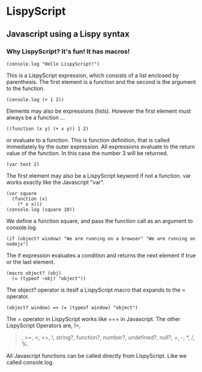 # LispyScript
## Javascript using a Lispy syntax
### Why LispyScript? It's fun! It has macros!

    (console.log "Hello LispyScript!")
    
This is a LispyScript expression, which consists of a list enclosed by parenthesis.
The first element is a function and the second is the argument to the function. 

    (console.log (+ 1 2))

Elements may also be expressions (lists). However the first element must always be a function ...

    ((function (x y) (+ x y)) 1 2)

or evaluate to a function. This is function definition, that is called immediately by the outer
expression. All expressions evaluate to the return value of the function. In this case the number 3 will be returned.

    (var test 2)

The first element may also be a LispyScript keyword if not a function. var works exactly like the Javascript "var".

    (var square
      (function (x)
        (* x x)))
    (console.log (square 10))
    
We define a function square, and pass the function call as an argument to console.log.

    (if (object? window) "We are running on a browser" "We are running on nodejs")

The if expression evaluates a condition and returns the next element if true or the last element.

    (macro object? (obj)
      (= (typeof ~obj) "object"))

The object? operator is iteslf a LispyScript macro that expands to the = operator.

    (object? window) => (= (typeof window) "object")
    
The = operator in LispyScript works like === in Javascript. The other LispyScript Operators are, !=, 
>, >=, <, <=, !, string?, function?, number?, undefined?, null?, +, -, *, /, %.

All Javascript functions can be called directly from LispyScript. Like we called console.log.
